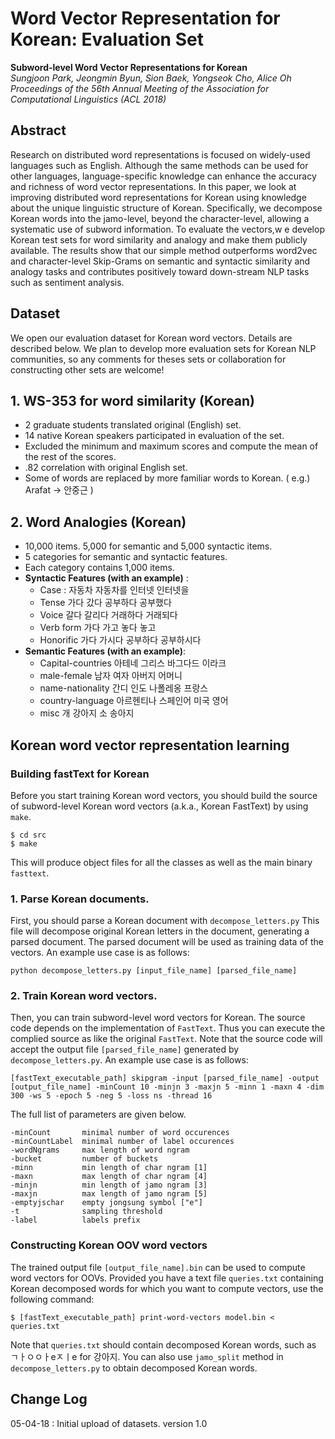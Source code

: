 # Word Vector Representation for Korean: Evaluation Set
**Subword-level Word Vector Representations for Korean**<br/>
*Sungjoon Park, Jeongmin Byun, Sion Baek, Yongseok Cho, Alice Oh*<br/>
*Proceedings of the 56th Annual Meeting of the Association for Computational Linguistics (ACL 2018)*<br/>

## Abstract
Research on distributed word representations is focused on widely-used languages such as English. Although the same methods can be used for other languages, language-specific knowledge can enhance the accuracy and richness of word vector representations. In this paper, we look at improving distributed word representations for Korean using knowledge about the unique linguistic structure of Korean. Specifically, we decompose Korean words into the jamo-level, beyond the character-level, allowing a systematic use of subword information. To evaluate the vectors,w e develop Korean test sets for word similarity and analogy and make them publicly available. The results show that our simple method outperforms word2vec and character-level Skip-Grams on semantic and syntactic similarity and analogy tasks and contributes positively toward down-stream NLP tasks such as sentiment analysis.


## Dataset
We open our evaluation dataset for Korean word vectors. Details are described below. We plan to develop more evaluation sets for Korean NLP communities, so any comments for theses sets or collaboration for constructing other sets are welcome!

## 1. WS-353 for word similarity (Korean)
+  2 graduate students translated original (English) set.
+ 14 native Korean speakers participated in evaluation of the set.
+ Excluded the minimum and maximum scores and compute the mean of the rest of the scores.
+ .82 correlation with original English set.
+ Some of words are replaced by more familiar words to Korean. ( e.g.) Arafat -> 안중근 )

## 2. Word Analogies (Korean)
+ 10,000 items. 5,000 for semantic and 5,000 syntactic items.
+ 5 categories for semantic and syntactic features.
+ Each category contains 1,000 items.
+ **Syntactic Features (with an example)** :
    + Case : 자동차 자동차를 인터넷 인터넷을
    + Tense  가다 갔다 공부하다 공부했다
    + Voice  갈다 갈리다 거래하다 거래되다
	+ Verb form  가다 가고 놓다 놓고
	+ Honorific  가다 가시다 공부하다 공부하시다
+	**Semantic Features (with an example)**:
	+ Capital-countries 아테네 그리스 바그다드 이라크
	+ male-female 남자 여자 아버지 어머니
	+ name-nationality 간디 인도 나폴레옹 프랑스
	+ country-language 아르헨티나 스페인어 미국 영어
	+ misc  개 강아지 소 송아지


## Korean word vector representation learning
### Building fastText for Korean
Before you start training Korean word vectors, you should build the source of subword-level Korean word vectors (a.k.a., Korean FastText) by using `make`.
```
$ cd src
$ make
```
This will produce object files for all the classes as well as the main binary `fasttext`.


### 1. Parse Korean documents.
First, you should parse a Korean document with `decompose_letters.py` This file will decompose original Korean letters in the document, generating a parsed document. The parsed document will be used as training data of the vectors. An example use case is as follows:
```
python decompose_letters.py [input_file_name] [parsed_file_name]
```


### 2. Train Korean word vectors.
Then, you can train subword-level word vectors for Korean. The source code depends on the implementation of `FastText`. Thus you can execute the complied source as like the original `FastText`. Note that the source code will accept the output file `[parsed_file_name]`  generated by `decompose_letters.py`. An example use case is as follows:
```
[fastText_executable_path] skipgram -input [parsed_file_name] -output [output_file_name] -minCount 10 -minjn 3 -maxjn 5 -minn 1 -maxn 4 -dim 300 -ws 5 -epoch 5 -neg 5 -loss ns -thread 16
```
The full list of parameters are given below.
```
-minCount 		minimal number of word occurences
-minCountLabel 	minimal number of label occurences
-wordNgrams 	max length of word ngram
-bucket 		number of buckets
-minn 			min length of char ngram [1]
-maxn 			max length of char ngram [4]
-minjn 			min length of jamo ngram [3]
-maxjn 			max length of jamo ngram [5]
-emptyjschar 	empty jongsung symbol ["e"]
-t  			sampling threshold
-label 			labels prefix
```

### Constructing Korean OOV word vectors
The trained output file `[output_file_name].bin` can be used to compute word vectors for OOVs. Provided you have a text file `queries.txt` containing Korean decomposed words for which you want to compute vectors, use the following command:
```
$ [fastText_executable_path] print-word-vectors model.bin < queries.txt
```
Note that  `queries.txt` should contain decomposed Korean words, such as ㄱㅏㅇㅇㅏeㅈㅣe for 강아지. You can also use `jamo_split` method in `decompose_letters.py` to obtain decomposed Korean words.

## Change Log
05-04-18 : Initial upload of datasets. version 1.0
